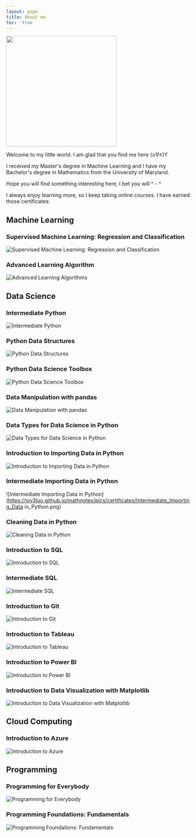 ```yaml
---
layout: page
title: About me
toc:  true
---
```


<img src="{{ '/pics/IMG_0621.jpg' | relative_url }}" width="300px">

Welcome to my little world.  I am glad that you find me here (≥∇≤)Y

I received my Master's degree in Machine Learning and I have my Bachelor's degree in Mathematics from the University of Maryland.


Hope you will find something interesting here, I bet you will ^ - ^

I always enjoy learning more, so I keep taking online courses. I have earned those certificates:

## Machine Learning

### Supervised Machine Learning: Regression and Classification
![Supervised Machine Learning: Regression and Classification](https://joy3luo.github.io/mathnotes/pics/certificates/Supervised_Machine_Learning_Regression.png)

### Advanced Learning Algorithm
![Advanced Learning Algorithms](https://joy3luo.github.io/mathnotes/pics/certificates/Advanced_Learning_Algorithms.png)

## Data Science

### Intermediate Python
![Intermediate Python](https://joy3luo.github.io/mathnotes/pics/certificates/Intermediate_Python.png)

### Python Data Structures
![Python Data Structures](https://joy3luo.github.io/mathnotes/pics/certificates/Python_Data_Structures.png)

### Python Data Science Toolbox
![Python Data Science Toolbox](https://joy3luo.github.io/mathnotes/pics/certificates/Data_Toolbox.png)

### Data Manipulation with pandas
![Data Manipulation with pandas](https://joy3luo.github.io/mathnotes/pics/certificates/Data_Manipulation_with_pandas.png)

### Data Types for Data Science in Python
![Data Types for Data Science in Python](https://joy3luo.github.io/mathnotes/pics/certificates/Data_Types.png)

### Introduction to Importing Data in Python
![Introduction to Importing Data in Python](https://joy3luo.github.io/mathnotes/pics/certificates/Importing_Data.png)

### Intermediate Importing Data in Python
![Intermediate Importing Data in Python](https://joy3luo.github.io/mathnotes/pics/certificates/Intermediate_Importing_Data in_Python.png)

### Cleaning Data in Python
![Cleaning Data in Python](https://joy3luo.github.io/mathnotes/pics/certificates/Cleaning_Data_in_Python.png)

### Introduction to SQL
![Introduction to SQL](https://joy3luo.github.io/mathnotes/pics/certificates/Introduction_to_SQL.png)

### Intermediate SQL
![Intermediate SQL](https://joy3luo.github.io/mathnotes/pics/certificates/Intermediate_SQL.png)

### Introduction to Git
![Introduction to Git](https://joy3luo.github.io/mathnotes/pics/certificates/Introduction_to_Git.png)

### Introduction to Tableau
![Introduction to Tableau](https://joy3luo.github.io/mathnotes/pics/certificates/Introduction_to_Tableau.png)

### Introduction to Power BI
![Introduction to Power BI](https://joy3luo.github.io/mathnotes/pics/certificates/Introduction_to_Power_BI.png)

### Introduction to Data Visualization with Matplotlib
![Introduction to Data Visualization with Matplotlib](https://joy3luo.github.io/mathnotes/pics/certificates/Introduction_to_Data_Visualization_with_Matplotlib.png)

## Cloud Computing
### Introduction to Azure
![Introduction to Azure](https://joy3luo.github.io/mathnotes/pics/certificates/Introduction_to_Azure.png)

## Programming
### Programming for Everybody
![Programming for Everybody](https://joy3luo.github.io/mathnotes/pics/certificates/Programming_for_Everybody.png)

### Programming Foundations: Fundamentals
![Programming Foundations: Fundamentals](https://joy3luo.github.io/mathnotes/pics/certificates/Programming_Foundations.png)

